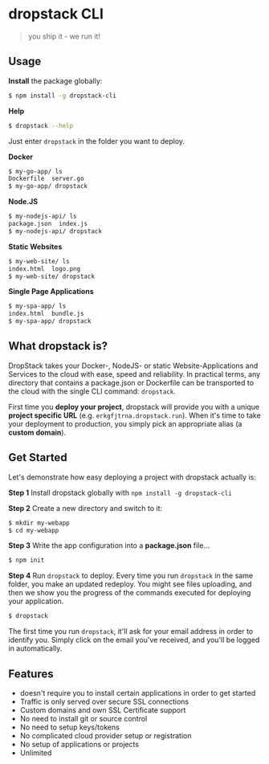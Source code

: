 # dropstack CLI

> you ship it - we run it!

## Usage

__Install__ the package globally:

```bash
$ npm install -g dropstack-cli
```
__Help__
```bash
$ dropstack --help
```

Just enter `dropstack` in the folder you want to deploy.

__Docker__
```bash
$ my-go-app/ ls
Dockerfile  server.go
$ my-go-app/ dropstack
```

__Node.JS__
```bash
$ my-nodejs-api/ ls
package.json  index.js
$ my-nodejs-api/ dropstack
```

__Static Websites__
```bash
$ my-web-site/ ls
index.html  logo.png
$ my-web-site/ dropstack
```

__Single Page Applications__
```bash
$ my-spa-app/ ls
index.html  bundle.js
$ my-spa-app/ dropstack
```

## What dropstack is?

DropStack takes your Docker-, NodeJS- or static Website-Applications and Services to the cloud with ease, speed and reliability. In practical terms, any directory that contains a package.json or Dockerfile can be transported to the cloud with the single CLI command: `dropstack`.

First time you __deploy your project__, dropstack will provide you with a unique __project specific URL__ (e.g. `erkgfjtrna.dropstack.run`). When it's time to take your deployment to production, you simply pick an appropriate alias (a __custom domain__).

## Get Started

Let's demonstrate how easy deploying a project with dropstack actually is:

__Step 1__ Install dropstack globally with `npm install -g dropstack-cli`<br/>

__Step 2__ Create a new directory and switch to it:
```bash
$ mkdir my-webapp
$ cd my-webapp
```

__Step 3__ Write the app configuration into a __package.json__ file...
```bash
$ npm init
```

__Step 4__ Run `dropstack` to deploy. Every time you run `dropstack` in the same folder, you make an updated redeploy. You might see files uploading, and then we show you the progress of the commands executed for deploying your application.

```bash
$ dropstack
```

The first time you run `dropstack`, it'll ask for your email address in order to identify you. Simply click on the email you've received, and you'll be logged in automatically.


## Features

* doesn't require you to install certain applications in order to get started
* Traffic is only served over secure SSL connections
* Custom domains and own SSL Certificate support
* No need to install git or source control
* No need to setup keys/tokens
* No complicated cloud provider setup or registration
* No setup of applications or projects
* Unlimited

